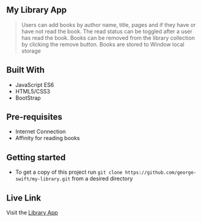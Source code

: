 ## My Library App

> Users can add books by author name, title, pages and if they have or have not read the book. 
> The read status can be toggled after a user has read the book. 
> Books can be removed from the library collection by clicking the remove button. 
> Books are stored to Window local storage

## Built With
- JavaScript ES6
- HTML5/CSS3
- BootStrap

## Pre-requisites
- Internet Connection
- Affinity for reading books

## Getting started
- To get a copy of this project run `git clone https://github.com/george-swift/my-library.git` from a desired directory

## Live Link
Visit the [Library App](https://george-swift.github.io/my-library/)

